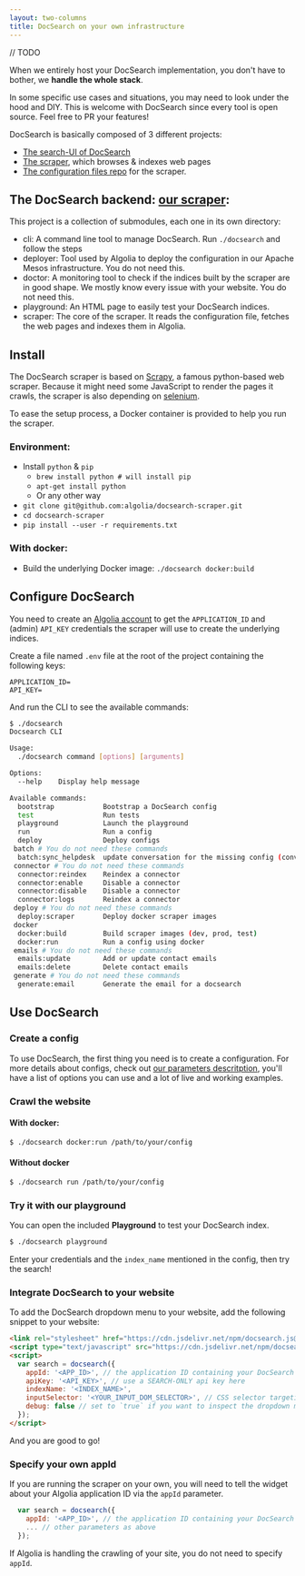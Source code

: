 ```yaml
---
layout: two-columns
title: DocSearch on your own infrastructure
---
```


// TODO

When we entirely host your DocSearch implementation, you don't have to bother, we **handle the whole stack**.

In some specific use cases and situations, you may need to look under the hood and DIY.
This is welcome with DocSearch since every tool is open source. Feel free to PR your features!

DocSearch is basically composed of 3 different projects:
* [The search-UI of DocSearch](https://github.com/algolia/docsearch)
* [The scraper](https://github.com/algolia/docsearch-scraper), which browses & indexes web pages
* [The configuration files repo](https://github.com/algolia/docsearch-configs) for the scraper.

## The DocSearch backend: [our scraper](https://github.com/algolia/docsearch-scraper):

This project is a collection of submodules, each one in its own directory:
* cli: A command line tool to manage DocSearch. Run `./docsearch` and follow the steps
* deployer: Tool used by Algolia to deploy the configuration in our Apache Mesos infrastructure. You do not need this.
* doctor: A monitoring tool to check if the indices built by the scraper are in good shape. We mostly know every issue with your website. You do not need this.
* playground: An HTML page to easily test your DocSearch indices.
* scraper: The core of the scraper. It reads the configuration file, fetches the web pages and indexes them in Algolia.

## Install

The DocSearch scraper is based on [Scrapy](https://scrapy.org), a famous python-based web scraper. Because it might need some JavaScript to render the pages it crawls, the scraper is also depending on [selenium](http://www.seleniumhq.org).

To ease the setup process, a Docker container is provided to help you run the scraper.

### Environment:

- Install `python` & `pip`
  - `brew install python # will install pip`
  - `apt-get install python`
  - Or any other way
- `git clone git@github.com:algolia/docsearch-scraper.git`
- `cd docsearch-scraper`
- `pip install --user -r requirements.txt`

### With docker:

- Build the underlying Docker image: `./docsearch docker:build`

## Configure DocSearch

You need to create an [Algolia account](https://www.algolia.com/users/sign_up) to get the `APPLICATION_ID` and (admin) `API_KEY` credentials the scraper will use to create the underlying indices.

Create a file named `.env` file at the root of the project containing the following keys:

```
APPLICATION_ID=
API_KEY=
```

And run the CLI to see the available commands:

```sh
$ ./docsearch
Docsearch CLI

Usage:
  ./docsearch command [options] [arguments]

Options:
  --help    Display help message

Available commands:
  bootstrap            Bootstrap a DocSearch config
  test                 Run tests
  playground           Launch the playground
  run                  Run a config
  deploy               Deploy configs
 batch # You do not need these commands
  batch:sync_helpdesk  update conversation for the missing config (conversation ID)
 connector # You do not need these commands
  connector:reindex    Reindex a connector
  connector:enable     Disable a connector
  connector:disable    Disable a connector
  connector:logs       Reindex a connector
 deploy # You do not need these commands
  deploy:scraper       Deploy docker scraper images
 docker
  docker:build         Build scraper images (dev, prod, test)
  docker:run           Run a config using docker
 emails # You do not need these commands
  emails:update        Add or update contact emails
  emails:delete        Delete contact emails
 generate # You do not need these commands
  generate:email       Generate the email for a docsearch
```

## Use DocSearch

### Create a config

To use DocSearch, the first thing you need is to create a configuration. For more details about configs, check out [our parameters descritption](https://community.algolia.com/docsearch/documentation/docsearch-scraper/config-options/), you'll have a list of options you can use and a lot of live and working examples.

### Crawl the website

#### With docker:

```sh
$ ./docsearch docker:run /path/to/your/config
```

#### Without docker

```sh
$ ./docsearch run /path/to/your/config
```

### Try it with our playground

You can open the included **Playground** to test your DocSearch index.

```sh
$ ./docsearch playground
```

Enter your credentials and the `index_name` mentioned in the config, then try the search!

### Integrate DocSearch to your website

To add the DocSearch dropdown menu to your website, add the following snippet to your website:

```html
<link rel="stylesheet" href="https://cdn.jsdelivr.net/npm/docsearch.js@2/dist/cdn/docsearch.min.css" />
<script type="text/javascript" src="https://cdn.jsdelivr.net/npm/docsearch.js@2/dist/cdn/docsearch.min.js"></script>
<script>
  var search = docsearch({
    appId: '<APP_ID>', // the application ID containing your DocSearch index. If we host it for you, please remove this line
    apiKey: '<API_KEY>', // use a SEARCH-ONLY api key here
    indexName: '<INDEX_NAME>',
    inputSelector: '<YOUR_INPUT_DOM_SELECTOR>', // CSS selector targeting the element to replace with the dropdown
    debug: false // set to `true` if you want to inspect the dropdown menu's CSS
  });
</script>
```

And you are good to go!

### Specify your own appId

If you are running the scraper on your own, you will need to tell the widget about your Algolia application ID via the `appId` parameter.

```javascript
  var search = docsearch({
    appId: '<APP_ID>', // the application ID containing your DocSearch data
    ... // other parameters as above
  });
```

If Algolia is handling the crawling of your site, you do not need to specify `appId`.
